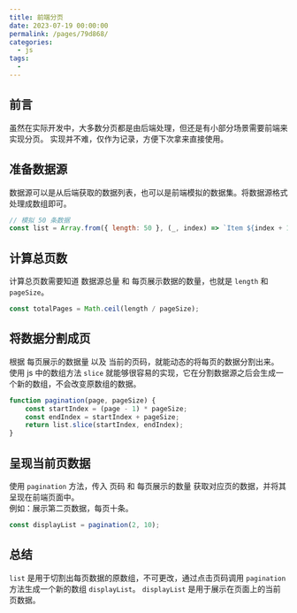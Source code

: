 ```yaml
---
title: 前端分页
date: 2023-07-19 00:00:00
permalink: /pages/79d868/
categories: 
  - js
tags: 
  - 
---
```


## 前言

虽然在实际开发中，大多数分页都是由后端处理，但还是有小部分场景需要前端来实现分页。
实现并不难，仅作为记录，方便下次拿来直接使用。

<!-- more -->

## 准备数据源

数据源可以是从后端获取的数据列表，也可以是前端模拟的数据集。将数据源格式处理成数组即可。

```js
// 模拟 50 条数据
const list = Array.from({ length: 50 }, (_, index) => `Item ${index + 1}`);
```

## 计算总页数

计算总页数需要知道 数据源总量 和 每页展示数据的数量，也就是 `length` 和 `pageSize`。

```js
const totalPages = Math.ceil(length / pageSize);
```

## 将数据分割成页

根据 每页展示的数据量 以及 当前的页码，就能动态的将每页的数据分割出来。
使用 js 中的数组方法 `slice` 就能够很容易的实现，它在分割数据源之后会生成一个新的数组，不会改变原数组的数据。

```js
function pagination(page, pageSize) {
	const startIndex = (page - 1) * pageSize;
	const endIndex = startIndex + pageSize;
	return list.slice(startIndex, endIndex);
}
```

## 呈现当前页数据

使用 `pagination` 方法，传入 页码 和 每页展示的数量 获取对应页的数据，并将其呈现在前端页面中。  
例如：展示第二页数据，每页十条。

```js
const displayList = pagination(2, 10);
```

## 总结

`list` 是用于切割出每页数据的原数组，不可更改，通过点击页码调用 `pagination` 方法生成一个新的数组 `displayList`。
`displayList` 是用于展示在页面上的当前页数据。
